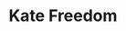 ---
title: Kate Freedom
categories: ['freedom']
contributors: phill and kate
excerpt: >
    "*Que Dios te bendiga y te haga un santito*. I signed the cross on his forehead, chest, shoulders, and lips, gave him one last hug and kiss, then watched him follow Kel and Carey up the stairs. After standing there for about a minute, I got in line to get strip searched. The walk to the block was long that afternoon, and will be until they say yes."
image: kate-freedom2-web.jpg
featured: true
featured_order: 18
---